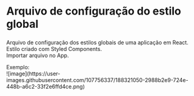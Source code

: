 # Arquivo de configuração do estilo global

###

<p align="left">Arquivo de configuração dos estilos globais de uma aplicação em React. Estilo criado com Styled Components.
<br>Importar arquivo no App.</p>
Exemplo:
<br>
![image](https://user-images.githubusercontent.com/107756337/188321050-2988b2e9-724e-448b-a6c2-33f2e6ffd4ce.png)

###
